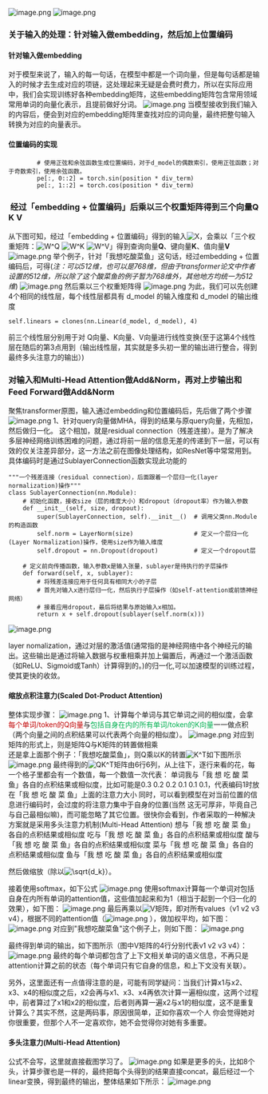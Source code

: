 ![image.png](https://gitee.com/hxc8/images10/raw/master/img/202408070904923.png)
![image.png](https://gitee.com/hxc8/images10/raw/master/img/202408070904980.png)
### 关于输入的处理：针对输入做embedding，然后加上位置编码
#### 针对输入做embedding
对于模型来说了，输入的每一句话，在模型中都是一个词向量，但是每句话都是输入的时候才去生成对应的项链，这处理起来无疑是会费时费力，所以在实际应用中，我们会实现训练好各种embedding矩阵，这些embedding矩阵包含常用领域常用单词的向量化表示，且提前做好分词。
![image.png](https://gitee.com/hxc8/images10/raw/master/img/202408070909777.png)
当模型接收到我们输入的内容后，便会到对应的embedding矩阵里查找对应的词向量，最终把整句输入转换为对应的向量表示。
#### 位置编码的实现

```
        # 使用正弦和余弦函数生成位置编码，对于d_model的偶数索引，使用正弦函数；对于奇数索引，使用余弦函数。
        pe[:, 0::2] = torch.sin(position * div_term)
        pe[:, 1::2] = torch.cos(position * div_term)
```
###  经过「embedding + 位置编码」后乘以三个权重矩阵得到三个向量Q K V
从下图可知，经过「embedding + 位置编码」得到的输入![X](https://latex.csdn.net/eq?X)，会乘以「三个权重矩阵：![W^Q](https://latex.csdn.net/eq?W%5EQ) ![W^K](https://latex.csdn.net/eq?W%5EK) ![W^V](https://latex.csdn.net/eq?W%5EV)」得到查询向量**Q**、键向量**K**、值向量**V**
![image.png](https://gitee.com/hxc8/images10/raw/master/img/202408070914724.png)
举个例子，针对「我想吃酸菜鱼」这句话，经过embedding + 位置编码后，可得(_注：可以512维，也可以是768维，但由于transformer论文中作者设置的512维，所以除了这个酸菜鱼的例子暂为768维外，其他地方均统一为512维_)
![image.png](https://gitee.com/hxc8/images10/raw/master/img/202408070914918.png)
然后乘以三个权重矩阵得
![image.png](https://gitee.com/hxc8/images10/raw/master/img/202408070915402.png)
为此，我们可以先创建4个相同的线性层，每个线性层都具有 d_model 的输入维度和 d_model 的输出维度

        
```
self.linears = clones(nn.Linear(d_model, d_model), 4) 
```

前三个线性层分别用于对 Q向量、K向量、V向量进行线性变换(至于这第4个线性层在随后的第3点用到（输出线性层，其实就是多头初一里的输出进行整合，得到最终多头注意力的输出）)
### 对输入和Multi-Head Attention做Add&Norm，再对上步输出和Feed Forward做Add&Norm
聚焦transformer原图，输入通过embedding和位置编码后，先后做了两个步骤
![image.png](https://gitee.com/hxc8/images10/raw/master/img/202408070938964.png)
1、针对query向量做MHA，得到的结果与原query向量，先相加，然后做归一化。
这个相加，就是residual connection（残差连接）。是为了解决多层神经网络训练困难的问题，通过将前一层的信息无差的传递到下一层，可以有效的仅关注差异部分，这一方法之前在图像处理结构，如ResNet等中常常用到。
具体编码时是通过SublayerConnection函数实现此功能的

```
"""一个残差连接（residual connection），后面跟着一个层归一化(layer normalization)操作"""
class SublayerConnection(nn.Module):
    # 初始化函数，接收size（层的维度大小）和dropout（dropout率）作为输入参数
    def __init__(self, size, dropout):
        super(SublayerConnection, self).__init__()  # 调用父类nn.Module的构造函数
        self.norm = LayerNorm(size)                 # 定义一个层归一化(Layer Normalization)操作，使用size作为输入维度
        self.dropout = nn.Dropout(dropout)          # 定义一个dropout层
 
    # 定义前向传播函数，输入参数x是输入张量，sublayer是待执行的子层操作
    def forward(self, x, sublayer):  
        # 将残差连接应用于任何具有相同大小的子层
        # 首先对输入x进行层归一化，然后执行子层操作（如self-attention或前馈神经网络）
        # 接着应用dropout，最后将结果与原始输入x相加。
        return x + self.dropout(sublayer(self.norm(x)))
```
![image.png](https://gitee.com/hxc8/images10/raw/master/img/202408071006444.png)

layer nomalization，通过对层的激活值(通常指的是神经网络中各个神经元的输出。这些输出是通过将输入数据与权重相乘并加上偏置后，再通过一个激活函数（如ReLU、Sigmoid或Tanh）计算得到的。)的归一化,可以加速模型的训练过程，使其更快的收敛。
#### 缩放点积注意力(Scaled Dot-Product Attention)
整体实现步骤：
![image.png](https://gitee.com/hxc8/images10/raw/master/img/202408071015778.png)
1、计算每个单词与其它单词之间的相似度，会拿<font color="#c00000">每个单词/token的Q向量</font>与<font color="#00b050">包括自身在内的所有单词/token的K向量</font>一一做点积（两个向量之间的点积结果可以代表两个向量的相似度）。
![image.png](https://gitee.com/hxc8/images10/raw/master/img/202408071018445.png)
对应到矩阵的形式上，则是矩阵Q与K矩阵的转置做相乘  
还是拿上面那个例子：「我想吃酸菜鱼」，则Q乘以K的转置![K^T](https://latex.csdn.net/eq?K%5ET)如下图所示
![image.png](https://gitee.com/hxc8/images10/raw/master/img/202408071019976.png)
最终得到的![QK^T](https://latex.csdn.net/eq?QK%5ET)矩阵由6行6列，从上往下，逐行来看的花，每一个格子里都会有一个数值，每一个数值一次代表：
单词我与「我 想 吃 酸 菜 鱼」各自的点积结果或相似度，比如可能是0.3 0.2 0.2 0.1 0.1 0.1，代表编码1时放在「我 想 吃 酸 菜 鱼」上面的注意力大小
同时，可以看到模型在对当前位置的信息进行编码时，会过度的将注意力集中于自身的位置(当然 这无可厚非，毕竟自己与自己最相似嘛)，而可能忽略了其它位置。很快你会看到，作者采取的一种解决方案就是采用多头注意力机制(Multi-Head Attention)
  想与「我 想 吃 酸 菜 鱼」各自的点积结果或相似度
  吃与「我 想 吃 酸 菜 鱼」各自的点积结果或相似度
  酸与「我 想 吃 酸 菜 鱼」各自的点积结果或相似度
  菜与「我 想 吃 酸 菜 鱼」各自的点积结果或相似度
  鱼与「我 想 吃 酸 菜 鱼」各自的点积结果或相似度​

然后做缩放（除以![\sqrt{d_k}](https://latex.csdn.net/eq?%5Csqrt%7Bd_k%7D)）。

接着使用softmax，如下公式
![image.png](https://gitee.com/hxc8/images10/raw/master/img/202408071022894.png)
使用softmax计算每一个单词对包括自身在内所有单词的attention值，这些值加起来和为1（相当于起到一个归一化的效果），如下图：
![image.png](https://gitee.com/hxc8/images10/raw/master/img/202408071025815.png)
最后再乘以![V](https://latex.csdn.net/eq?V)矩阵，即对所有values（v1 v2 v3 v4），根据不同的attention值（![image.png](https://gitee.com/hxc8/images10/raw/master/img/202408071030340.png)
），做加权平均，如下图：
![image.png](https://gitee.com/hxc8/images10/raw/master/img/202408071031683.png)
对应到"我想吃酸菜鱼"这个例子上，则如下图：
![image.png](https://gitee.com/hxc8/images10/raw/master/img/202408071032746.png)

最终得到单词的输出，如下图所示（图中V矩阵的4行分别代表v1 v2 v3 v4）：
![image.png](https://gitee.com/hxc8/images10/raw/master/img/202408071032238.png)
最终的每个单词都包含了上下文相关单词的语义信息，不再只是attention计算之前的状态（每个单词只有它自身的信息，和上下文没有关联）。

另外，这里面还有一点值得注意的是，可能有同学疑问：当我们计算x1与x2、x3、x4的相似度之后，x2会再与x1、x3、x4再依次计算一遍相似度，这两个过程中，前者算过了x1和x2的相似度，后者则再算一遍x2与x1的相似度，这不是重复计算么？其实不然，这是两码事，原因很简单，正如你喜欢一个人 你会觉得她对你很重要，但那个人不一定喜欢你，她不会觉得你对她有多重要。

#### 多头注意力(Multi-Head Attention)
公式不会写，这里就直接截图学习了。
![image.png](https://gitee.com/hxc8/images10/raw/master/img/202408071051008.png)
如果是更多的头，比如8个头，计算步骤也是一样的，最终把每个头得到的结果直接concat，最后经过一个linear变换，得到最终的输出，整体结果如下所示：
![image.png](https://gitee.com/hxc8/images10/raw/master/img/202408071100601.png)
